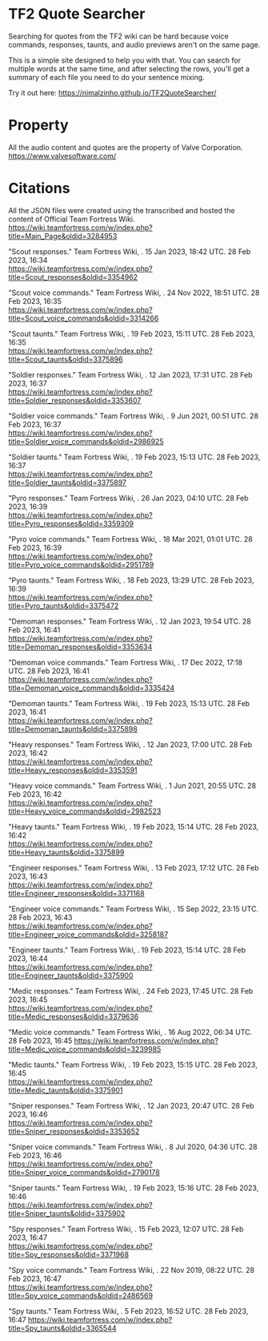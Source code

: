 # TF2 Quote Searcher
Searching for quotes from the TF2 wiki can be hard because voice commands, responses, taunts, and audio previews aren't on the same page.

This is a simple site designed to help you with that. You can search for multiple words at the same time, and after selecting the rows, you'll get a summary of each file you need to do your sentence mixing.

Try it out here: https://nimalzinho.github.io/TF2QuoteSearcher/

# Property
All the audio content and quotes are the property of Valve Corporation. 
https://www.valvesoftware.com/

# Citations
All the JSON files were created using the transcribed and hosted the content of Official Team Fortress Wiki.
https://wiki.teamfortress.com/w/index.php?title=Main_Page&oldid=3284953

"Scout responses." Team Fortress Wiki, . 15 Jan 2023, 18:42 UTC. 28 Feb 2023, 16:34  
https://wiki.teamfortress.com/w/index.php?title=Scout_responses&oldid=3354962 

"Scout voice commands." Team Fortress Wiki, . 24 Nov 2022, 18:51 UTC. 28 Feb 2023, 16:35  
https://wiki.teamfortress.com/w/index.php?title=Scout_voice_commands&oldid=3314266 

"Scout taunts." Team Fortress Wiki, . 19 Feb 2023, 15:11 UTC. 28 Feb 2023, 16:35  
https://wiki.teamfortress.com/w/index.php?title=Scout_taunts&oldid=3375896 

"Soldier responses." Team Fortress Wiki, . 12 Jan 2023, 17:31 UTC. 28 Feb 2023, 16:37  
https://wiki.teamfortress.com/w/index.php?title=Soldier_responses&oldid=3353607 

"Soldier voice commands." Team Fortress Wiki, . 9 Jun 2021, 00:51 UTC. 28 Feb 2023, 16:37  
https://wiki.teamfortress.com/w/index.php?title=Soldier_voice_commands&oldid=2986925 

"Soldier taunts." Team Fortress Wiki, . 19 Feb 2023, 15:13 UTC. 28 Feb 2023, 16:37  
https://wiki.teamfortress.com/w/index.php?title=Soldier_taunts&oldid=3375897 

"Pyro responses." Team Fortress Wiki, . 26 Jan 2023, 04:10 UTC. 28 Feb 2023, 16:39  
https://wiki.teamfortress.com/w/index.php?title=Pyro_responses&oldid=3359309 

"Pyro voice commands." Team Fortress Wiki, . 18 Mar 2021, 01:01 UTC. 28 Feb 2023, 16:39  
https://wiki.teamfortress.com/w/index.php?title=Pyro_voice_commands&oldid=2951789 

"Pyro taunts." Team Fortress Wiki, . 18 Feb 2023, 13:29 UTC. 28 Feb 2023, 16:39  
https://wiki.teamfortress.com/w/index.php?title=Pyro_taunts&oldid=3375472 

"Demoman responses." Team Fortress Wiki, . 12 Jan 2023, 19:54 UTC. 28 Feb 2023, 16:41  
https://wiki.teamfortress.com/w/index.php?title=Demoman_responses&oldid=3353634 

"Demoman voice commands." Team Fortress Wiki, . 17 Dec 2022, 17:18 UTC. 28 Feb 2023, 16:41  
https://wiki.teamfortress.com/w/index.php?title=Demoman_voice_commands&oldid=3335424 

"Demoman taunts." Team Fortress Wiki, . 19 Feb 2023, 15:13 UTC. 28 Feb 2023, 16:41  
https://wiki.teamfortress.com/w/index.php?title=Demoman_taunts&oldid=3375898 

"Heavy responses." Team Fortress Wiki, . 12 Jan 2023, 17:00 UTC. 28 Feb 2023, 16:42  
https://wiki.teamfortress.com/w/index.php?title=Heavy_responses&oldid=3353591 

"Heavy voice commands." Team Fortress Wiki, . 1 Jun 2021, 20:55 UTC. 28 Feb 2023, 16:42  
https://wiki.teamfortress.com/w/index.php?title=Heavy_voice_commands&oldid=2982523 

"Heavy taunts." Team Fortress Wiki, . 19 Feb 2023, 15:14 UTC. 28 Feb 2023, 16:42  
https://wiki.teamfortress.com/w/index.php?title=Heavy_taunts&oldid=3375899 

"Engineer responses." Team Fortress Wiki, . 13 Feb 2023, 17:12 UTC. 28 Feb 2023, 16:43  
https://wiki.teamfortress.com/w/index.php?title=Engineer_responses&oldid=3371168 

"Engineer voice commands." Team Fortress Wiki, . 15 Sep 2022, 23:15 UTC. 28 Feb 2023, 16:43  
https://wiki.teamfortress.com/w/index.php?title=Engineer_voice_commands&oldid=3258187 

"Engineer taunts." Team Fortress Wiki, . 19 Feb 2023, 15:14 UTC. 28 Feb 2023, 16:44  
https://wiki.teamfortress.com/w/index.php?title=Engineer_taunts&oldid=3375900 

"Medic responses." Team Fortress Wiki, . 24 Feb 2023, 17:45 UTC. 28 Feb 2023, 16:45  
https://wiki.teamfortress.com/w/index.php?title=Medic_responses&oldid=3379636 

"Medic voice commands." Team Fortress Wiki, . 16 Aug 2022, 06:34 UTC. 28 Feb 2023, 16:45 
https://wiki.teamfortress.com/w/index.php?title=Medic_voice_commands&oldid=3239985

"Medic taunts." Team Fortress Wiki, . 19 Feb 2023, 15:15 UTC. 28 Feb 2023, 16:45  
https://wiki.teamfortress.com/w/index.php?title=Medic_taunts&oldid=3375901 

"Sniper responses." Team Fortress Wiki, . 12 Jan 2023, 20:47 UTC. 28 Feb 2023, 16:46  
https://wiki.teamfortress.com/w/index.php?title=Sniper_responses&oldid=3353652

"Sniper voice commands." Team Fortress Wiki, . 8 Jul 2020, 04:36 UTC. 28 Feb 2023, 16:46  
https://wiki.teamfortress.com/w/index.php?title=Sniper_voice_commands&oldid=2790178

"Sniper taunts." Team Fortress Wiki, . 19 Feb 2023, 15:16 UTC. 28 Feb 2023, 16:46  
https://wiki.teamfortress.com/w/index.php?title=Sniper_taunts&oldid=3375902 

"Spy responses." Team Fortress Wiki, . 15 Feb 2023, 12:07 UTC. 28 Feb 2023, 16:47  
https://wiki.teamfortress.com/w/index.php?title=Spy_responses&oldid=3371968 

"Spy voice commands." Team Fortress Wiki, . 22 Nov 2019, 08:22 UTC. 28 Feb 2023, 16:47  
https://wiki.teamfortress.com/w/index.php?title=Spy_voice_commands&oldid=2486569 

"Spy taunts." Team Fortress Wiki, . 5 Feb 2023, 16:52 UTC. 28 Feb 2023, 16:47 
https://wiki.teamfortress.com/w/index.php?title=Spy_taunts&oldid=3365544 
